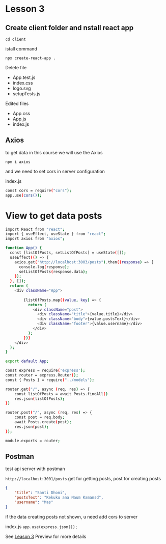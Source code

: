 # Lesson 3

## Create client folder and nstall react app

`cd client`

istall command

`npx create-react-app .`

Delete file

- App.test.js
- index.css
- logo.svg
- setupTests.js

Edited files

- App.css
- App.js
- index.js

## Axios

to get data in this course we will use the Axios

`npm i axios`

and we need to set cors in server configuration

index.js

```bash
const cors = require("cors");
app.use(cors());
```

# View to get data posts


```bash
import React from "react";
import { useEffect, useState } from "react";
import axios from "axios";

function App() {
  const [listOfPosts, setListOfPosts] = useState([]);
  useEffect(() => {
    axios.get("http://localhost:3003/posts").then((response) => {
      console.log(response);
      setListOfPosts(response.data);
    });
  }, []);
  return (
    <div className="App">
      
        {listOfPosts.map((value, key) => {
          return (
            <div className="post">
              <div className="title">{value.title}</div>
              <div className="body">{value.postsText}</div>
              <div className="footer">{value.username}</div>
            </div>
          );
        })}
    </div>
  );
}

export default App;
```

```bash
const express = require('express');
const router = express.Router();
const { Posts } = require("../models");

router.get("/", async (req, res) => {
    const listOfPosts = await Posts.findAll()
    res.json(listOfPosts);
})

router.post("/", async (req, res) => {
    const post = req.body;
    await Posts.create(post);
    res.json(post);
});

module.exports = router;
```

## Postman

test api server with postman

`http://localhost:3001/posts` get for getting posts, post for creating posts

```json
{
    "title": "Santi Dhoni",
    "postsText": "Kekuku ana Naum Kamansd",
    "username": "Mas"
}
```

if the data creating posts not shown, u need add cors to server

index.js
`app.use(express.json());`

See [Leason 3](https://lesson2.com) Preview for more details
